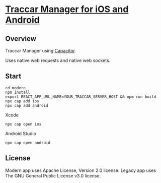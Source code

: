 # [Traccar Manager for iOS and Android](https://www.traccar.org)

## Overview

Traccar Manager using [Capacitor](https://github.com/ionic-team/capacitor).

Uses native web requests and native web sockets.

## Start
```
cd modern
npm install
export REACT_APP_URL_NAME=YOUR_TRACCAR_SERVER_HOST && npm run build
npx cap add ios
npx cap add android
```
Xcode
```
npx cap open ios
```

Android Studio
```
npx cap open android
```


## License

Modern app uses Apache License, Version 2.0 license.
Legacy app uses The GNU General Public License v3.0 license.
